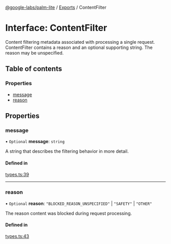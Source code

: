 [@google-labs/palm-lite](../README.md) / [Exports](../modules.md) / ContentFilter

# Interface: ContentFilter

Content filtering metadata associated with processing a single request. ContentFilter contains a reason and an optional supporting string. The reason may be unspecified.

## Table of contents

### Properties

- [message](ContentFilter.md#message)
- [reason](ContentFilter.md#reason)

## Properties

### message

• `Optional` **message**: `string`

A string that describes the filtering behavior in more detail.

#### Defined in

[types.ts:39](https://github.com/Chizobaonorh/labs-prototypes/blob/66eed2a/seeds/palm-lite/src/types.ts#L39)

___

### reason

• `Optional` **reason**: ``"BLOCKED_REASON_UNSPECIFIED"`` \| ``"SAFETY"`` \| ``"OTHER"``

The reason content was blocked during request processing.

#### Defined in

[types.ts:43](https://github.com/Chizobaonorh/labs-prototypes/blob/66eed2a/seeds/palm-lite/src/types.ts#L43)
